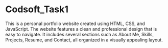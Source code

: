 # Codsoft_Task1

This is a personal portfolio website created using HTML, CSS, and JavaScript. The website features a clean and professional design that is easy to navigate. It includes several sections such as About Me, Skills, Projects, Resume, and Contact, all organized in a visually appealing layout.
